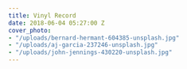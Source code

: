 ```yaml
---
title: Vinyl Record
date: 2018-06-04 05:27:00 Z
cover_photo:
- "/uploads/bernard-hermant-604385-unsplash.jpg"
- "/uploads/aj-garcia-237246-unsplash.jpg"
- "/uploads/john-jennings-430220-unsplash.jpg"
---
```


